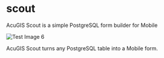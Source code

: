 # scout

AcuGIS Scout is a simple PostgreSQL form builder for Mobile

![Test Image 6](master/acugis-scout.jpg)
   
AcuGIS Scout turns any PostgreSQL table into a Mobile form.
